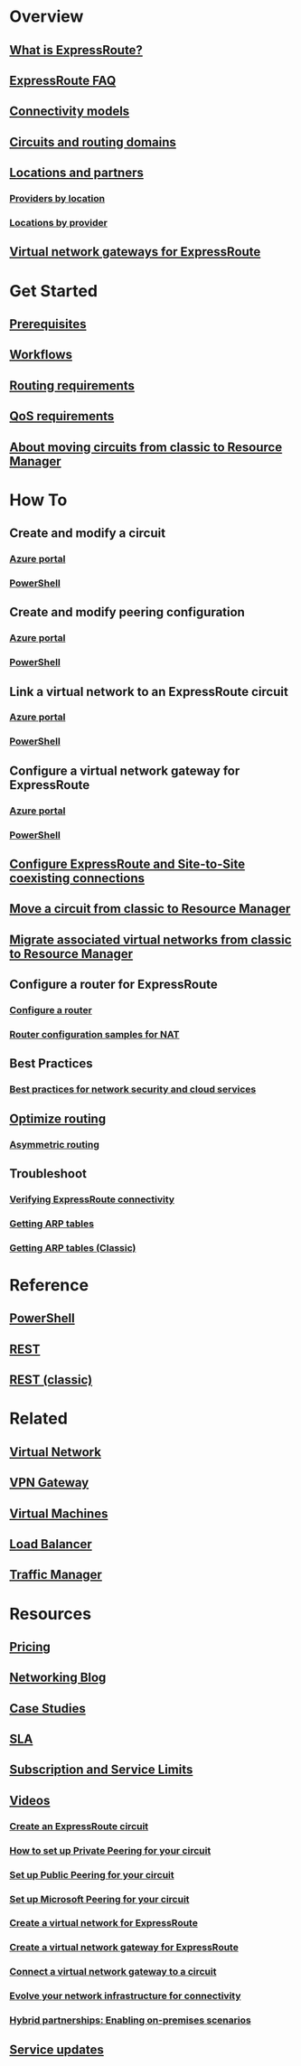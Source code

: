 # Overview
## [What is ExpressRoute?](expressroute-introduction.md)
## [ExpressRoute FAQ](expressroute-faqs.md)
## [Connectivity models](expressroute-connectivity-models.md)
## [Circuits and routing domains](expressroute-circuit-peerings.md)
## [Locations and partners](expressroute-locations.md)
### [Providers by location](expressroute-locations-providers.md)
### [Locations by provider](expressroute-locations.md)
## [Virtual network gateways for ExpressRoute](expressroute-about-virtual-network-gateways.md)

# Get Started
## [Prerequisites](expressroute-prerequisites.md)
## [Workflows](expressroute-workflows.md)
## [Routing requirements](expressroute-routing.md)
## [QoS requirements](expressroute-qos.md)
## [About moving circuits from classic to Resource Manager](expressroute-move.md)

# How To
## Create and modify a circuit
### [Azure portal](expressroute-howto-circuit-portal-resource-manager.md)
### [PowerShell](expressroute-howto-circuit-arm.md)
## Create and modify peering configuration
### [Azure portal](expressroute-howto-routing-portal-resource-manager.md)
### [PowerShell](expressroute-howto-routing-arm.md)
## Link a virtual network to an ExpressRoute circuit
### [Azure portal](expressroute-howto-linkvnet-portal-resource-manager.md)
### [PowerShell](expressroute-howto-linkvnet-arm.md)
## Configure a virtual network gateway for ExpressRoute
### [Azure portal](expressroute-howto-add-gateway-portal-resource-manager.md)
### [PowerShell](expressroute-howto-add-gateway-resource-manager.md)
## [Configure ExpressRoute and Site-to-Site coexisting connections](expressroute-howto-coexist-resource-manager.md)
## [Move a circuit from classic to Resource Manager](expressroute-howto-move-arm.md)
## [Migrate associated virtual networks from classic to Resource Manager](expressroute-migration-classic-resource-manager.md)
## Configure a router for ExpressRoute
### [Configure a router](expressroute-config-samples-routing.md)
### [Router configuration samples for NAT](expressroute-config-samples-nat.md)

## Best Practices
### [Best practices for network security and cloud services](../best-practices-network-security.md)
## [Optimize routing](expressroute-optimize-routing.md)
### [Asymmetric routing](expressroute-asymmetric-routing.md)

## Troubleshoot
### [Verifying ExpressRoute connectivity](expressroute-troubleshooting-expressroute-overview.md)
### [Getting ARP tables](expressroute-troubleshooting-arp-resource-manager.md)
### [Getting ARP tables (Classic)](expressroute-troubleshooting-arp-classic.md)

# Reference
## [PowerShell](https://docs.microsoft.com/powershell/resourcemanager/azurerm.network/v3.4.0/azurerm.network)
## [REST](https://msdn.microsoft.com/library/azure/mt586720)
## [REST (classic)](https://msdn.microsoft.com/library/azure/dn606310)

# Related
## [Virtual Network](/azure/virtual-network/)
## [VPN Gateway](/azure/vpn-gateway/)
## [Virtual Machines](/azure/virtual-machines/)
## [Load Balancer](/azure/load-balancer/)
## [Traffic Manager](/azure/traffic-manager/)

# Resources
## [Pricing](https://azure.microsoft.com/pricing/details/expressroute/)
## [Networking Blog](https://azure.microsoft.com/blog/topics/networking/)
## [Case Studies](https://customers.microsoft.com/Pages/advancedsearch.aspx?mrmcproducts=More%20Products)
## [SLA](https://azure.microsoft.com/support/legal/sla/)
## [Subscription and Service Limits](../azure-subscription-service-limits.md)
## [Videos](https://azure.microsoft.com/documentation/videos/index/?services=expressroute)
### [Create an ExpressRoute circuit](https://azure.microsoft.com/documentation/videos/azure-expressroute-how-to-create-an-expressroute-circuit/)
### [How to set up Private Peering for your circuit](https://azure.microsoft.com/documentation/videos/azure-expressroute-how-to-set-up-azure-private-peering-for-your-expressroute-circuit/)
### [Set up Public Peering for your circuit](https://azure.microsoft.com/documentation/videos/azure-expressroute-how-to-set-up-azure-public-peering-for-your-expressroute-circuit/)
### [Set up Microsoft Peering for your circuit](https://azure.microsoft.com/documentation/videos/azure-expressroute-how-to-set-up-microsoft-peering-for-your-expressroute-circuit/)
### [Create a virtual network for ExpressRoute](https://azure.microsoft.com/documentation/videos/azure-expressroute-how-to-create-a-virtual-network/)
### [Create a virtual network gateway for ExpressRoute](https://azure.microsoft.com/documentation/videos/azure-expressroute-how-to-create-a-vpn-gateway-for-your-virtual-network/)
### [Connect a virtual network gateway to a circuit](https://azure.microsoft.com/documentation/videos/azure-expressroute-how-to-create-a-connection-between-your-vpn-gateway-and-expressroute-circuit/)
### [Evolve your network infrastructure for connectivity](https://go.microsoft.com/fwlink/p/?LinkId=615124)
### [Hybrid partnerships: Enabling on-premises scenarios](https://go.microsoft.com/fwlink/p/?LinkId=615125)
## [Service updates](https://azure.microsoft.com/updates/?product=expressroute)
